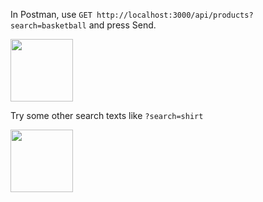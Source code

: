 In Postman, use `GET http://localhost:3000/api/products?search=basketball` and press Send.

<img height="100" src="https://github.com/user-attachments/assets/1fc5941e-635e-4af8-84e7-ab02ca057fac" />

Try some other search texts like `?search=shirt`

<img height="100" src="https://github.com/user-attachments/assets/b558fcec-2d5c-4491-9723-864edbb0341d" />